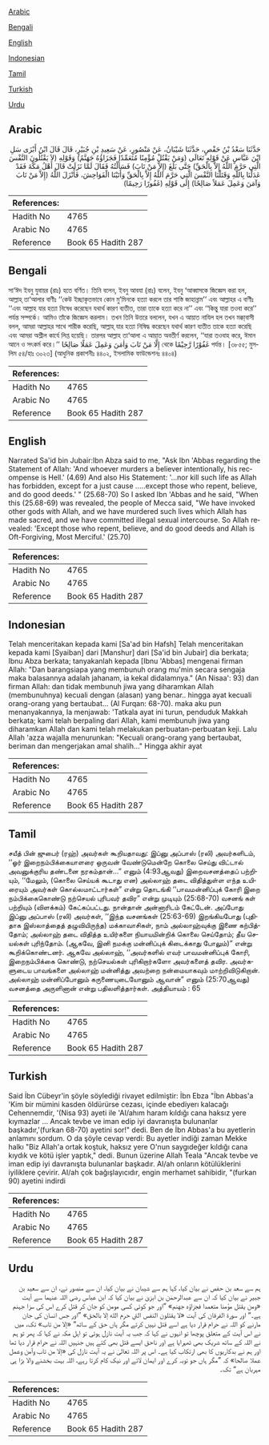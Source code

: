 [Arabic](#arabic)

[Bengali](#bengali)

[English](#english)

[Indonesian](#indonesian)

[Tamil](#tamil)

[Turkish](#turkish)

[Urdu](#urdu)

## Arabic


<div dir="rtl" lang="ar" style={{fontSize:'larger',backgroundColor:'#f8f9fa',padding:20}}>
حَدَّثَنَا سَعْدُ بْنُ حَفْصٍ، حَدَّثَنَا شَيْبَانُ، عَنْ مَنْصُورٍ، عَنْ سَعِيدِ بْنِ جُبَيْرٍ، قَالَ قَالَ ابْنُ أَبْزَى سَلِ ابْنَ عَبَّاسٍ عَنْ قَوْلِهِ تَعَالَى ‏(‏وَمَنْ يَقْتُلْ مُؤْمِنًا مُتَعَمِّدًا فَجَزَاؤُهُ جَهَنَّمُ‏)‏ وَقَوْلِهِ ‏(‏لاَ يَقْتُلُونَ النَّفْسَ الَّتِي حَرَّمَ اللَّهُ إِلاَّ بِالْحَقِّ‏)‏ حَتَّى بَلَغَ ‏(‏إِلاَّ مَنْ تَابَ‏)‏ فَسَأَلْتُهُ فَقَالَ لَمَّا نَزَلَتْ قَالَ أَهْلُ مَكَّةَ فَقَدْ عَدَلْنَا بِاللَّهِ وَقَتَلْنَا النَّفْسَ الَّتِي حَرَّمَ اللَّهُ إِلاَّ بِالْحَقِّ وَأَتَيْنَا الْفَوَاحِشَ، فَأَنْزَلَ اللَّهُ ‏(‏إِلاَّ مَنْ تَابَ وَآمَنَ وَعَمِلَ عَمَلاً صَالِحًا‏)‏ إِلَى قَوْلِهِ ‏(‏غَفُورًا رَحِيمًا‏)‏
</div>
<div style={{backgroundColor:'#f8f9fa',padding:20, marginBottom: 10}}><table> <thead> <tr> <th>References:</th> <th></th> </tr> </thead> <tbody><tr><td>Hadith No</td><td>4765</td></tr><tr><td>Arabic No</td><td>4765</td></tr><tr><td>Reference</td><td>Book 65 Hadith 287</td></tr></tbody></table></div>

## Bengali


<div dir="ltr" lang="bn" style={{fontSize:'larger',backgroundColor:'#f8f9fa',padding:20}}>
সা‘ঈদ ইবনু যুবায়র (রাঃ) হতে বর্ণিত। তিনি বলেন, ইবনু আবযা (রাঃ) বলেন, ইবনু ‘আব্বাসকে জিজ্ঞেস করা হল, আল্লাহ্ তা‘আলার বাণীঃ ‘‘কেউ ইচ্ছাকৃতভাবে কোন মু’মিনকে হত্যা করলে তার শাস্তি জাহান্নাম’’ এবং আল্লাহর এ বাণীঃ ‘‘এবং আল্লাহ যার হত্যা নিষেধ করেছেন যথার্থ কারণ ব্যতীত, তারা তাকে হত্যা করে না’’ এবং ‘‘কিন্তু যারা তওবা করে’’ পর্যন্ত সম্পর্কে। আমিও তাঁকে জিজ্ঞেস করলাম। তখন তিনি উত্তরে বললেন, যখন এ আয়াত নাযিল হল তখন মক্কা্বাসী বলল, আমরা আল্লাহর সাথে শারীক করেছি, আল্লাহ্ যার হত্যা নিষিদ্ধ করেছেন যথার্থ কারণ ব্যতীত তাকে হত্যা করেছি এবং আমরা অশ্লীল কার্যে লিপ্ত হয়েছি। তারপর আল্লাহ তা‘আলা এ আয়াত অবতীর্ণ করলেন, ‘‘যারা তওবাহ করে, ঈমান আনে ও সৎকর্ম করে।’’ إِلَّا مَنْ تَابَ وَاٰمَنَ وَعَمِلَ عَمَلًا صَالِحًا থেকে غَفُوْرًا رَّحِيْمًا পর্যন্ত। [৩৮৫৫; মুসলিম ৫৪/হাঃ ৩০২৩] (আধুনিক প্রকাশনীঃ ৪৪০২, ইসলামিক ফাউন্ডেশনঃ ৪৪০৪)
</div>
<div style={{backgroundColor:'#f8f9fa',padding:20, marginBottom: 10}}><table> <thead> <tr> <th>References:</th> <th></th> </tr> </thead> <tbody><tr><td>Hadith No</td><td>4765</td></tr><tr><td>Arabic No</td><td>4765</td></tr><tr><td>Reference</td><td>Book 65 Hadith 287</td></tr></tbody></table></div>

## English


<div dir="ltr" lang="en" style={{fontSize:'larger',backgroundColor:'#f8f9fa',padding:20}}>
Narrated Sa'id bin Jubair:Ibn Abza said to me, "Ask Ibn 'Abbas regarding the Statement of Allah: 'And whoever murders a believer intentionally, his recompense is Hell.' (4.69) And also His Statement: '...nor kill such life as Allah has forbidden, except for a just cause .....except those who repent, believe, and do good deeds.' " (25.68-70) So I asked Ibn 'Abbas and he said, "When this (25.68-69) was revealed, the people of Mecca said, "We have invoked other gods with Allah, and we have murdered such lives which Allah has made sacred, and we have committed illegal sexual intercourse. So Allah revealed: 'Except those who repent, believe, and do good deeds and Allah is Oft-Forgiving, Most Merciful.' (25.70)
</div>
<div style={{backgroundColor:'#f8f9fa',padding:20, marginBottom: 10}}><table> <thead> <tr> <th>References:</th> <th></th> </tr> </thead> <tbody><tr><td>Hadith No</td><td>4765</td></tr><tr><td>Arabic No</td><td>4765</td></tr><tr><td>Reference</td><td>Book 65 Hadith 287</td></tr></tbody></table></div>

## Indonesian


<div dir="ltr" lang="id" style={{fontSize:'larger',backgroundColor:'#f8f9fa',padding:20}}>
Telah menceritakan kepada kami [Sa'ad bin Hafsh] Telah menceritakan kepada kami [Syaiban] dari [Manshur] dari [Sa'id bin Jubair] dia berkata; Ibnu Abza berkata; tanyakanlah kepada [Ibnu 'Abbas] mengenai firman Allah: "Dan barangsiapa yang membunuh orang mu'min secara sengaja maka balasannya adalah jahanam, ia kekal didalamnya." (An Nisaa': 93) dan firman Allah: dan tidak membunuh jiwa yang diharamkan Allah (membunuhnya) kecuali dengan (alasan) yang benar.. hingga ayat kecuali orang-orang yang bertaubat... (Al Furqan: 68-70). maka aku pun menanyakannya, Ia menjawab: 'Tatkala ayat ini turun, penduduk Makkah berkata; kami telah berpaling dari Allah, kami membunuh jiwa yang diharamkan Allah dan kami telah melakukan perbuatan-perbuatan keji. Lalu Allah 'azza wajalla menurunkan: "Kecuali orang-orang yang bertaubat, beriman dan mengerjakan amal shalih..." Hingga akhir ayat
</div>
<div style={{backgroundColor:'#f8f9fa',padding:20, marginBottom: 10}}><table> <thead> <tr> <th>References:</th> <th></th> </tr> </thead> <tbody><tr><td>Hadith No</td><td>4765</td></tr><tr><td>Arabic No</td><td>4765</td></tr><tr><td>Reference</td><td>Book 65 Hadith 287</td></tr></tbody></table></div>

## Tamil


<div dir="ltr" lang="ta" style={{fontSize:'larger',backgroundColor:'#f8f9fa',padding:20}}>
சயீத் பின் ஜுபைர் (ரஹ்) அவர்கள் கூறியதாவது: இப்னு அப்பாஸ் (ரலி) அவர்களிடம், ‘‘ஓர் இறைநம்பிக்கையாளரை ஒருவன் வேண்டுமென்றே கொலை செய்து விட்டால் அவனுக்குரிய தண்டனை நரகம்தான்...” எனும் (4:93ஆவது) இறைவசனத்தைப் பற்றியும், ‘‘மேலும், (கொலை செய்யக் கூடாது என) அல்லாஹ் தடை விதித்துள்ள எந்த உயிரையும் அவர்கள் கொல்லமாட்டார்கள்” என்று தொடங்கி ‘‘பாவமன்னிப்புக் கோரி இறை நம்பிக்கைகொண்டு நற்செயல் புரிபவர் தவிர” என்று முடியும் (25:68-70) வசனங் கள் பற்றியும் (விளக்கம்) கேட்கப்பட்டது. நான்தான் அன்னாரிடம் கேட்டேன். அப்போது இப்னு அப்பாஸ் (ரலி) அவர்கள், ‘‘இந்த வசனங்கள் (25:63-69) இறங்கியபோது (புதிதாக இஸ்லாத்தைத் தழுவியிருந்த) மக்காவாசிகள், நாம் அல்லாஹ்வுக்கு இணை கற்பித்தோம்; அல்லாஹ் தடை விதித்த உயிர்களை நியாயமின்றிக் கொலை செய்தோம்; தீய செயல்கள் புரிந்தோம். (ஆகவே, இனி நமக்கு மன்னிப்புக் கிடைக்காது போலும்)” என்று கூறிக்கொண்டனர். ஆகவே அல்லாஹ், ‘‘அவர்களில் எவர் பாவமன்னிப்புக் கோரி, இறைநம்பிக்கை கொண்டு, நற்செயல்கள் புரிகிறார்களோ அவர்களைத் தவிர. அவர்களுடைய பாவங்களை அல்லாஹ் மன்னித்து அவற்றை நன்மையாகவும் மாற்றிவிடுகிறான். அல்லாஹ் மன்னிப்போனும் கருணையுடையோனும் ஆவான்” எனும் (25:70ஆவது) வசனத்தை அருளினான் என்று பதிலளித்தார்கள். அத்தியாயம் : 65
</div>
<div style={{backgroundColor:'#f8f9fa',padding:20, marginBottom: 10}}><table> <thead> <tr> <th>References:</th> <th></th> </tr> </thead> <tbody><tr><td>Hadith No</td><td>4765</td></tr><tr><td>Arabic No</td><td>4765</td></tr><tr><td>Reference</td><td>Book 65 Hadith 287</td></tr></tbody></table></div>

## Turkish


<div dir="ltr" lang="tr" style={{fontSize:'larger',backgroundColor:'#f8f9fa',padding:20}}>
Said İbn Cübeyr'in şöyle söylediği rivayet edilmiştir: İbn Ebza "İbn Abbas'a 'Kim bir mümini kasden öldürürse cezası, içinde ebediyerı kalacağı Cehennemdir, '(Nisa 93) ayeti ile 'AI/ahım haram kıldığı cana haksız yere kıymazlar ... Ancak tevbe ve iman edip iyi davranışta bulunanlar başkadır,'(furkan 68-70) ayetini sor!" dedi. Ben de İbn Abbas'a bu ayetlerin anlamını sordum. O da şöyle cevap verdi: Bu ayetler indiği zaman Mekke halkı "Biz Allah'a ortak koştuk, haksız yere O'nun saygıdeğer kıldığı cana kıydık ve kötü işler yaptık," dedi. Bunun üzerine Allah Teala "Ancak tevbe ve iman edip iyi davranışta bulunanlar başkadır. AI/ah onların kötülüklerini iyiliklere çevirir. AI/ah çok bağışlayıcıdır, engin merhamet sahibidir, "(furkan 90) ayetini indirdi
</div>
<div style={{backgroundColor:'#f8f9fa',padding:20, marginBottom: 10}}><table> <thead> <tr> <th>References:</th> <th></th> </tr> </thead> <tbody><tr><td>Hadith No</td><td>4765</td></tr><tr><td>Arabic No</td><td>4765</td></tr><tr><td>Reference</td><td>Book 65 Hadith 287</td></tr></tbody></table></div>

## Urdu


<div dir="rtl" lang="ur" style={{fontSize:'larger',backgroundColor:'#f8f9fa',padding:20}}>
ہم سے سعد بن حفص نے بیان کیا، کہا ہم سے شیبان نے بیان کیا، ان سے منصور نے، ان سے سعید بن جبیر نے بیان کیا کہ ان سے عبدالرحمٰن بن ابزیٰ نے بیان کیا کہ ابن عباس رضی اللہ عنہما سے آیت «ومن يقتل مؤمنا متعمدا فجزاؤه جهنم‏» ”اور جو کوئی کسی مومن کو جان کر قتل کرے اس کی سزا جہنم ہے۔“ اور سورۃ الفرقان کی آیت «‏‏‏‏لا يقتلون النفس التي حرم الله إلا بالحق‏» ”اور جس انسان کی جان مارنے کو اللہ نے حرام قرار دیا ہے اسے قتل نہیں کرتے مگر ہاں حق کے ساتھ“ «إلا من تاب‏» تک، میں نے اس آیت کے متعلق پوچھا تو انہوں نے کہا کہ جب یہ آیت نازل ہوئی تو اہل مکہ نے کہا کہ پھر تو ہم نے اللہ کے ساتھ شریک بھی ٹھہرایا ہے اور ناحق ایسے قتل بھی کئے ہیں جنہیں اللہ نے حرام قرار دیا تھا اور ہم نے بدکاریوں کا بھی ارتکاب کیا ہے۔ اس پر اللہ تعالیٰ نے یہ آیت نازل کی «إلا من تاب وآمن وعمل عملا صالحا‏» کہ ”مگر ہاں جو توبہ کرے اور ایمان لائے اور نیک کام کرتا رہے، اللہ بہت بخشنے والا بڑا ہی مہربان ہے“ تک۔
</div>
<div style={{backgroundColor:'#f8f9fa',padding:20, marginBottom: 10}}><table> <thead> <tr> <th>References:</th> <th></th> </tr> </thead> <tbody><tr><td>Hadith No</td><td>4765</td></tr><tr><td>Arabic No</td><td>4765</td></tr><tr><td>Reference</td><td>Book 65 Hadith 287</td></tr></tbody></table></div>